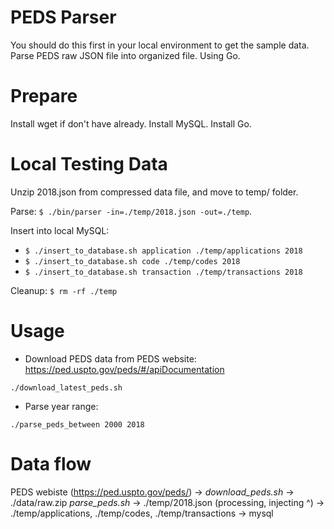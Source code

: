 # PEDS Parser

You should do this first in your local environment to get the sample data.
Parse PEDS raw JSON file into organized file. Using Go.

# Prepare

Install wget if don't have already. Install MySQL.
Install Go.

# Local Testing Data

Unzip 2018.json from compressed data file, and move to temp/ folder.

Parse: `$ ./bin/parser -in=./temp/2018.json -out=./temp`.

Insert into local MySQL:
- `$ ./insert_to_database.sh application ./temp/applications 2018`
- `$ ./insert_to_database.sh code ./temp/codes 2018`
- `$ ./insert_to_database.sh transaction ./temp/transactions 2018`

Cleanup:
`$ rm -rf ./temp`

# Usage

- Download PEDS data from PEDS website: https://ped.uspto.gov/peds/#/apiDocumentation

`./download_latest_peds.sh`

- Parse year range:

`./parse_peds_between 2000 2018`

# Data flow

PEDS webiste (https://ped.uspto.gov/peds/) ->
*download_peds.sh* -> ./data/raw.zip
*parse_peds.sh* -> ./temp/2018.json
(processing, injecting ^) -> ./temp/applications, ./temp/codes, ./temp/transactions
-> mysql
